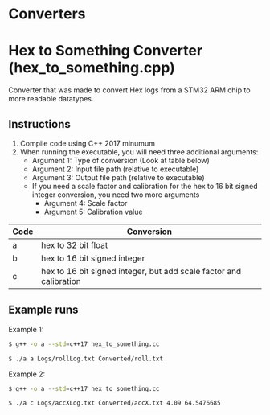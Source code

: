 # Converters

# Hex to Something Converter (hex_to_something.cpp)

Converter that was made to convert Hex logs from a STM32 ARM chip to more readable datatypes. 

## Instructions
 
1. Compile code using C++ 2017 minumum
2. When running the executable, you will need three additional arguments:
    - Argument 1: Type of conversion (Look at table below)
    - Argument 2: Input file path (relative to executable)
    - Argument 3: Output file path (relative to executable)
    - If you need a scale factor and calibration for the hex to 16 bit signed integer conversion, you need two more arguments
        - Argument 4: Scale factor
        - Argument 5: Calibration value

| Code | Conversion
|- |-
| a | hex to 32 bit float
| b | hex to 16 bit signed integer
| c | hex to 16 bit signed integer, but add scale factor and calibration

 ## Example runs
 
 Example 1:
 ```bash
$ g++ -o a --std=c++17 hex_to_something.cc
 
$ ./a a Logs/rollLog.txt Converted/roll.txt
 ```

Example 2:
 ```bash
$ g++ -o a --std=c++17 hex_to_something.cc
 
$ ./a c Logs/accXLog.txt Converted/accX.txt 4.09 64.5476685
 ```
 
 

